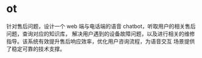# ot
针对售后问题，设计一个 web 端与电话端的语音 chatbot，听取用户的相关售后问题，查询对应的知识库， 解决用户遇到的设备故障问题，以及进行相关的维修指导。该系统有效提升售后响应效率，优化用户咨询流程，为语音交互 场景提供了稳定可靠的技术支撑。
